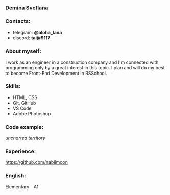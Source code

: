 ### Demina Svetlana
### Contacts:
* telegram: **@aloha_lana**
* discord: **taij#9117**

### About myself:
I work as an engineer in a construction company and I'm connected with programming only by a great interest in this topic. I plan and will do my best to become Front-End Development in RSSchool.

### Skills:
* HTML, CSS
* Git, GitHub
* VS Code
* Adobe Photoshop

### Code example:
*uncharted territory*

### Experience:
https://github.com/nabiimoon

### English:
Elementary - A1
